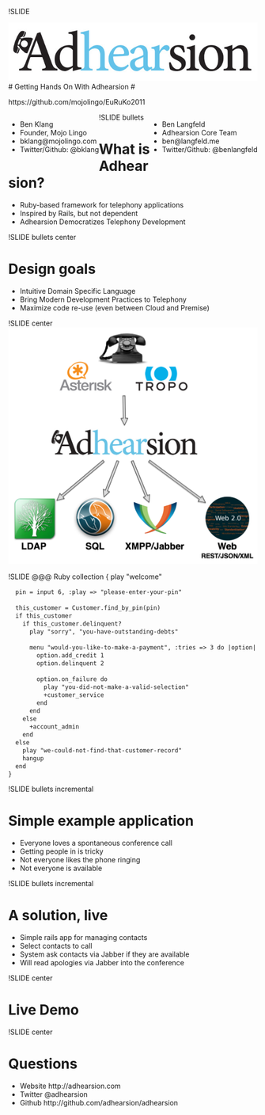 !SLIDE
<div id="logo"><a href="http://adhearsion.com/"><img src="adhearsion_logo.png"/></a></div>
# Getting Hands On With Adhearsion #
<p id="repo-url">https://github.com/mojolingo/EuRuKo2011</p>
<div class="author" style="float: left;">
  <ul>
    <li>Ben Klang</li>
    <li>Founder, Mojo Lingo</li>
    <li>bklang@mojolingo.com</li>
    <li>Twitter/Github: @bklang</li>
  </ul>
</div>
<div id="langfeld" class="author" style="float: right;">
  <ul>
    <li>Ben Langfeld</li>
    <li>Adhearsion Core Team</li>
    <li>ben@langfeld.me</li>
    <li>Twitter/Github: @benlangfeld</li>
  </ul>
</div>

!SLIDE bullets
# What is Adhearsion? #

* Ruby-based framework for telephony applications
* Inspired by Rails, but not dependent
* Adhearsion Democratizes Telephony Development


!SLIDE bullets center
# Design goals #

* Intuitive Domain Specific Language
* Bring Modern Development Practices to Telephony
* Maximize code re-use (even between Cloud and Premise)

!SLIDE center
![feature_map.png](feature_map.png)

!SLIDE
    @@@ Ruby
    collection {
      play "welcome"

      pin = input 6, :play => "please-enter-your-pin"

      this_customer = Customer.find_by_pin(pin)
      if this_customer
        if this_customer.delinquent?
          play "sorry", "you-have-outstanding-debts"

          menu "would-you-like-to-make-a-payment", :tries => 3 do |option|
            option.add_credit 1
            option.delinquent 2

            option.on_failure do
              play "you-did-not-make-a-valid-selection"
              +customer_service
            end
          end
        else
          +account_admin
        end
      else
        play "we-could-not-find-that-customer-record"
        hangup
      end
    }

!SLIDE bullets incremental
# Simple example application #

* Everyone loves a spontaneous conference call
* Getting people in is tricky
* Not everyone likes the phone ringing
* Not everyone is available

!SLIDE bullets incremental
# A solution, live #

* Simple rails app for managing contacts
* Select contacts to call
* System ask contacts via Jabber if they are available
* Will read apologies via Jabber into the conference

!SLIDE center
# Live Demo #

!SLIDE center
# Questions #
<ul id="contact">
<li>Website http://adhearsion.com</li>
<li>Twitter @adhearsion</li>
<li>Github http://github.com/adhearsion/adhearsion</li>
</ul>

